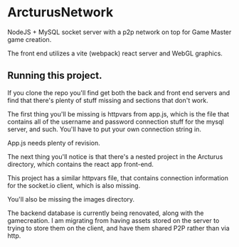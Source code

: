 # ArcturusNetwork
NodeJS + MySQL socket server with a p2p network on top for Game Master game creation.

The front end utilizes a vite (webpack) react server and WebGL graphics.


Running this project.
-----------------------
If you clone the repo you'll find get both the back and front end servers and find that there's plenty of stuff missing and sections that don't work.

The first thing you'll be missing is httpvars from app.js, which is the file that contains all of the username and password connection stuff for the mysql server, and such. You'll have to put your own connection string in. 

App.js needs plenty of revision.

The next thing you'll notice is that there's a nested project in the Arcturus directory, which contains the react app front-end. 

This project has a similar httpvars file, that contains connection information for the socket.io client, which is also missing.

You'll also be missing the images directory.

The backend database is currently being renovated, along with the gamecreation. I am migrating from having assets stored on the server to trying to store them on the client, and have them shared P2P rather than via http. 
